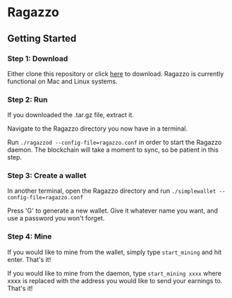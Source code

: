 # Ragazzo

## Getting Started

### Step 1: Download
Either clone this repository or click [here](http://romaniellolovettseniorproject2017.weebly.com/uploads/1/0/3/0/103055266/ragazzo.tar.gz) to download. Ragazzo is currently functional on Mac and Linux systems.

### Step 2: Run
If you downloaded the .tar.gz file, extract it.

Navigate to the Ragazzo directory you now have in a terminal.

Run `./ragazzod --config-file=ragazzo.conf` in order to start the Ragazzo daemon. The blockchain will take a moment to sync, so be patient in this step.

### Step 3: Create a wallet
In another terminal, open the Ragazzo directory and run `./simplewallet --config-file=ragazzo.conf`

Press 'G' to generate a new wallet. Give it whatever name you want, and use a password you won't forget.

### Step 4: Mine
If you would like to mine from the wallet, simply type `start_mining` and hit enter. That's it!

If you would like to mine from the daemon, type `start_mining xxxx` where xxxx is replaced with the address you would like to send your earnings to. That's it!
